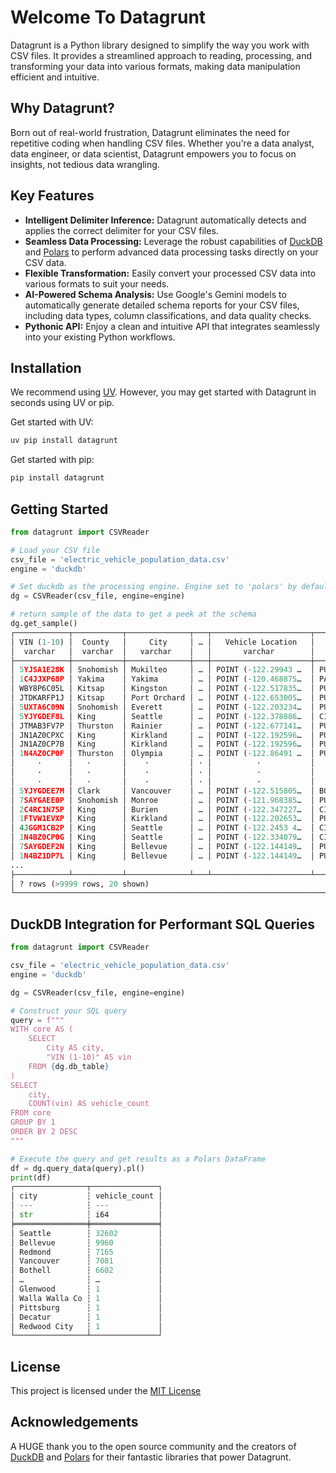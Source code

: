 # Welcome To Datagrunt

Datagrunt is a Python library designed to simplify the way you work with CSV files. It provides a streamlined approach to reading, processing, and transforming your data into various formats, making data manipulation efficient and intuitive.

## Why Datagrunt?

Born out of real-world frustration, Datagrunt eliminates the need for repetitive coding when handling CSV files. Whether you're a data analyst, data engineer, or data scientist, Datagrunt empowers you to focus on insights, not tedious data wrangling.

## Key Features

- **Intelligent Delimiter Inference:**  Datagrunt automatically detects and applies the correct delimiter for your CSV files.
- **Seamless Data Processing:** Leverage the robust capabilities of [DuckDB](https://duckdb.org) and [Polars](https://pola.rs) to perform advanced data processing tasks directly on your CSV data.
- **Flexible Transformation:** Easily convert your processed CSV data into various formats to suit your needs.
- **AI-Powered Schema Analysis:** Use Google's Gemini models to automatically generate detailed schema reports for your CSV files, including data types, column classifications, and data quality checks.
- **Pythonic API:** Enjoy a clean and intuitive API that integrates seamlessly into your existing Python workflows.

## Installation
We recommend using [UV](https://docs.astral.sh/uv/). However, you may get started with Datagrunt in seconds using UV or pip.

Get started with UV:

```bash
uv pip install datagrunt
```

Get started with pip:

```bash
pip install datagrunt
```

## Getting Started

```python
from datagrunt import CSVReader

# Load your CSV file
csv_file = 'electric_vehicle_population_data.csv'
engine = 'duckdb'

# Set duckdb as the processing engine. Engine set to 'polars' by default
dg = CSVReader(csv_file, engine=engine)

# return sample of the data to get a peek at the schema
dg.get_sample()
┌────────────┬───────────┬──────────────┬───┬──────────────────────┬──────────────────────┬───────────────────┐
│ VIN (1-10) │  County   │     City     │ … │   Vehicle Location   │   Electric Utility   │ 2020 Census Tract │
│  varchar   │  varchar  │   varchar    │   │       varchar        │       varchar        │      varchar      │
├────────────┼───────────┼──────────────┼───┼──────────────────────┼──────────────────────┼───────────────────┤
│ 5YJSA1E28K │ Snohomish │ Mukilteo     │ … │ POINT (-122.29943 …  │ PUGET SOUND ENERGY…  │ 53061042001       │
│ 1C4JJXP68P │ Yakima    │ Yakima       │ … │ POINT (-120.468875…  │ PACIFICORP           │ 53077001601       │
│ WBY8P6C05L │ Kitsap    │ Kingston     │ … │ POINT (-122.517835…  │ PUGET SOUND ENERGY…  │ 53035090102       │
│ JTDKARFP1J │ Kitsap    │ Port Orchard │ … │ POINT (-122.653005…  │ PUGET SOUND ENERGY…  │ 53035092802       │
│ 5UXTA6C09N │ Snohomish │ Everett      │ … │ POINT (-122.203234…  │ PUGET SOUND ENERGY…  │ 53061041605       │
│ 5YJYGDEF8L │ King      │ Seattle      │ … │ POINT (-122.378886…  │ CITY OF SEATTLE - …  │ 53033004703       │
│ JTMAB3FV7P │ Thurston  │ Rainier      │ … │ POINT (-122.677141…  │ PUGET SOUND ENERGY…  │ 53067012530       │
│ JN1AZ0CPXC │ King      │ Kirkland     │ … │ POINT (-122.192596…  │ PUGET SOUND ENERGY…  │ 53033022402       │
│ JN1AZ0CP7B │ King      │ Kirkland     │ … │ POINT (-122.192596…  │ PUGET SOUND ENERGY…  │ 53033022603       │
│ 1N4AZ0CP0F │ Thurston  │ Olympia      │ … │ POINT (-122.86491 …  │ PUGET SOUND ENERGY…  │ 53067010300       │
│     ·      │   ·       │    ·         │ · │          ·           │          ·           │      ·            │
│     ·      │   ·       │    ·         │ · │          ·           │          ·           │      ·            │
│     ·      │   ·       │    ·         │ · │          ·           │          ·           │      ·            │
│ 5YJYGDEE7M │ Clark     │ Vancouver    │ … │ POINT (-122.515805…  │ BONNEVILLE POWER A…  │ 53011041310       │
│ 7SAYGAEE0P │ Snohomish │ Monroe       │ … │ POINT (-121.968385…  │ PUGET SOUND ENERGY…  │ 53061052203       │
│ 2C4RC1N75P │ King      │ Burien       │ … │ POINT (-122.347227…  │ CITY OF SEATTLE - …  │ 53033027600       │
│ 1FTVW1EVXP │ King      │ Kirkland     │ … │ POINT (-122.202653…  │ PUGET SOUND ENERGY…  │ 53033022300       │
│ 4JGGM1CB2P │ King      │ Seattle      │ … │ POINT (-122.2453 4…  │ CITY OF SEATTLE - …  │ 53033011700       │
│ 1N4BZ0CP0G │ King      │ Seattle      │ … │ POINT (-122.334079…  │ CITY OF SEATTLE - …  │ 53033008300       │
│ 7SAYGDEF2N │ King      │ Bellevue     │ … │ POINT (-122.144149…  │ PUGET SOUND ENERGY…  │ 53033024704       │
│ 1N4BZ1DP7L │ King      │ Bellevue     │ … │ POINT (-122.144149…  │ PUGET SOUND ENERGY…  │ 53033024902       │
...
├────────────┴───────────┴──────────────┴───┴──────────────────────┴──────────────────────┴───────────────────┤
│ ? rows (>9999 rows, 20 shown)                                                          17 columns (6 shown) │
└─────────────────────────────────────────────────────────────────────────────────────────────────────────────┘
```

##  DuckDB Integration for Performant SQL Queries
```python
from datagrunt import CSVReader

csv_file = 'electric_vehicle_population_data.csv'
engine = 'duckdb'

dg = CSVReader(csv_file, engine=engine)

# Construct your SQL query
query = f"""
WITH core AS (
    SELECT
        City AS city,
        "VIN (1-10)" AS vin
    FROM {dg.db_table}
)
SELECT
    city,
    COUNT(vin) AS vehicle_count
FROM core
GROUP BY 1
ORDER BY 2 DESC
"""

# Execute the query and get results as a Polars DataFrame
df = dg.query_data(query).pl()
print(df)
┌────────────────┬───────────────┐
│ city           ┆ vehicle_count │
│ ---            ┆ ---           │
│ str            ┆ i64           │
╞════════════════╪═══════════════╡
│ Seattle        ┆ 32602         │
│ Bellevue       ┆ 9960          │
│ Redmond        ┆ 7165          │
│ Vancouver      ┆ 7081          │
│ Bothell        ┆ 6602          │
│ …              ┆ …             │
│ Glenwood       ┆ 1             │
│ Walla Walla Co ┆ 1             │
│ Pittsburg      ┆ 1             │
│ Decatur        ┆ 1             │
│ Redwood City   ┆ 1             │
└────────────────┴───────────────┘
```
## License
This project is licensed under the [MIT License](https://opensource.org/license/mit)

## Acknowledgements
A HUGE thank you to the open source community and the creators of [DuckDB](https://duckdb.org) and [Polars](https://pola.rs) for their fantastic libraries that power Datagrunt.
